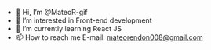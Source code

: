 - 👋 Hi, I’m @MateoR-gif
- 👀 I’m interested in Front-end development
- 🌱 I’m currently learning React JS
- 📫 How to reach me E-mail: mateorendon008@gmail.com

<!---
MateoR-gif/MateoR-gif is a ✨ special ✨ repository because its `README.md` (this file) appears on your GitHub profile.
You can click the Preview link to take a look at your changes.
--->
